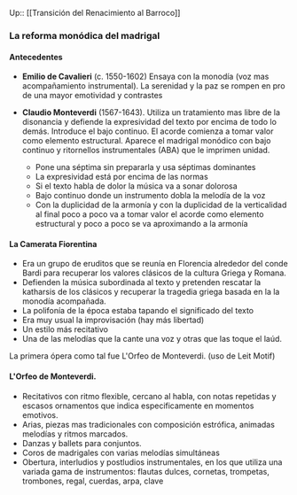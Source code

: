 Up:: [[Transición del Renacimiento al Barroco]]

### La reforma monódica del madrigal

#### Antecedentes
- **Emilio de Cavalieri** (c. 1550-1602) Ensaya con la monodía (voz mas acompañamiento instrumental).  La serenidad y la paz se rompen en pro de una mayor emotividad y contrastes
  
- **Claudio Monteverdi** (1567-1643). Utiliza un tratamiento mas libre de la disonancia y defiende la expresividad del texto por encima de todo lo demás. Introduce el bajo continuo. El acorde comienza a tomar valor como elemento estructural. Aparece el madrigal monódico con bajo continuo y ritornellos instrumentales (ABA) que le imprimen unidad.
  - Pone una séptima sin prepararla y usa séptimas dominantes
  - La expresividad está por encima de las normas
  - Si el texto habla de dolor la música va a sonar dolorosa
  - Bajo continuo donde un instrumento dobla la melodía de la voz
  - Con la duplicidad de la armonía y con la duplicidad de la verticalidad al final poco a poco va a tomar valor el acorde como elemento estructural y poco a poco se va aproximando a la armonía

#### La Camerata Fiorentina
- Era un grupo de eruditos que se reunía en Florencia alrededor del conde Bardi para recuperar los valores clásicos de la cultura Griega y Romana. 
- Defienden la música subordinada al texto y pretenden rescatar la katharsis de los clásicos y recuperar la tragedia griega basada en la la monodía acompañada.
- La polifonía de la época estaba tapando el significado del texto
- Era muy usual la improvisación (hay más libertad)
- Un estilo más recitativo 
- Una de las melodías que la cante una voz y otras que las toque el laúd. 

La primera ópera como tal fue L'Orfeo de Monteverdi. (uso de Leit Motif)

#### L'Orfeo de Monteverdi.
- Recitativos con ritmo flexible, cercano al habla, con notas repetidas y escasos ornamentos que indica especificamente en momentos emotivos.
- Arias, piezas mas tradicionales con composición estrófica, animadas melodías y ritmos marcados.
- Danzas y ballets para conjuntos.
- Coros de madrigales con varias melodías simultáneas
- Obertura, interludios y postludios instrumentales, en los que utiliza una variada gama de instrumentos: flautas dulces, cornetas, trompetas, trombones, regal, cuerdas, arpa, clave
